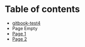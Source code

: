 # Table of contents

* [gitbook-test4](README.md)
* Page Empty
* [Page 1](page-1.md)
* [Page 2](page-2.md)

